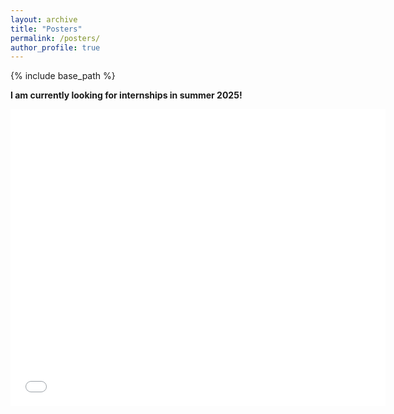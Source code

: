 ```yaml
---
layout: archive
title: "Posters"
permalink: /posters/
author_profile: true
---
```


{% include base_path %}

**I am currently looking for internships in summer 2025!**

<embed src="{{ site.baseurl }}/files/AAAI_25_poster.pdf" width="600" height="475" type='application/pdf'>